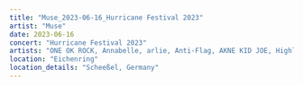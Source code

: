 ```yaml
---
title: "Muse_2023-06-16_Hurricane Festival 2023"
artist: "Muse"
date: 2023-06-16
concert: "Hurricane Festival 2023"
artists: "ONE OK ROCK, Annabelle, arlie, Anti-Flag, AKNE KID JOE, Highly Suspect, Alle Farben, Benjamin Hav & Familien, 01099, Evanescence, Anna Kramer, Royal Blood, aiko, 311, Ary, Muse, Blæst"
location: "Eichenring"
location_details: "Scheeßel, Germany"
---
```

